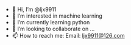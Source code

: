 - 👋 Hi, I’m @ljx9911
- 👀 I’m interested in machine learning
- 🌱 I’m currently learning python
- 💞️ I’m looking to collaborate on ...
- 📫 How to reach me: Email: ljx9911@126.com

<!---
ljx9911/ljx9911 is a ✨ special ✨ repository because its `README.md` (this file) appears on your GitHub profile.
You can click the Preview link to take a look at your changes.
--->
